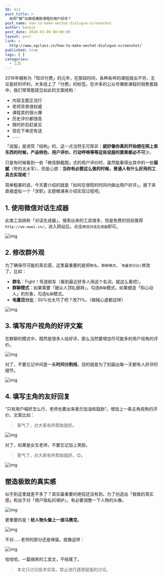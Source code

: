 ```yaml
---
ID: 413
post_title: >
  如何“做”出微信爆款课程的用户好评？
post_name: how-to-make-wechat-dialogue-screenshot
author: banpie
post_date: 2018-03-09 00:00:00
layout: post
link: >
  http://www.xgclass.cn/how-to-make-wechat-dialogue-screenshot/
published: true
tags: [ ]
categories:
  - 工具
---
```

2016年被称为「知识付费」的元年，在那段时间，各种各样的课程层出不穷，无论是好的坏的，大多挂上了「付费」的标签。在许多的公众号爆款课程的销售套路中，我们常常能窥见如此的文案结构：

*   内容主题正流行
*   老师背景很权威
*   课程卖的很火爆
*   历史评价都很高
*   限时折扣赶紧买
*   现在下单还有送
*   ……

「说服」是讲究「结构」的，这一点当然无可厚非：**就好像你真的开始想在网上卖东西的时候，产品特色、用户评价、行动呼唤等等这些说服的要素都必不可**少。

只是有时候看到一些「微信群截图」式的用户评价时，虽然能看得出其中的一些**猫腻**（夸的太水军），但是心想：**当你有必要这么做的时候，普通人有什么好用的工具去实现呢**？

简单粗暴的说，今天要介绍的就是「如何在很短的时间内做出用户好评」。接下来直接虚拟一个「求职」主题微课来介绍实现过程吧。

## 1\. 使用微信对话生成器

此类工具统称「对话生成器」，搜索出来的工具很多，但是免费的目前推荐`http://we.wwei.cn/`，进入网站后，点击`微信对话生成器`即可。

![img][1]

## 2\. 修改群外观

为了确保尽可能的真实感，这里最重要的是把`群名`、`群聊模式`、\``电量百分比\`修改了，比如：

*   **群名**：Fight！弯道超车（看到最近好多人用这个名词，就这么着吧）。
*   **群聊模式**：如果需要「被众人顶礼膜拜」，勾选`群聊`模式，如果塑造「知心动人」的形象，勾选`私聊`模式。
*   **电量百分比**：50%也太巧了吧？改71%。（做贼心虚都这样）

![img][2]

## 3\. 填写用户视角的好评文案

在群聊的模式中，既然是很多人给好评，那么当然要增加尽可能多的用户视角的评价。

![img][2]

对了，不要忘记中间差一条**时间分割线**，目的就是为了刻画出每一天都有人好评的细节。

![img][2]

## 4\. 填写主角的友好回复

“只有用户喊好怎么行，老师也要出来表示加油和鼓励”。增加上一条主角视角的评价，文案比如：

> 客气了，对大家有所帮助就好。

![img][2]

对了，如果是女生老师，不要忘记加上笑脸。

> 客气了，对大家有所帮助就好。😊。

![img][2]

## 塑造极致的真实感

似乎到这里就差不多了？其实最重要的绝招还没有到。为了创造出「极致的真实感」和出于对「用户隐私的保护」，有必要调整一下人物的头像。

![img][2]

更重要的是！**给人物头像上一层马赛克**。

![img][2]

不对……老师的部分还是保留。就像这样：

![img][3]

哈哈哈，一篇搞笑的工具文，不结尾了。

> 本文只讨论技术实现，禁止进行道德层面的讨论。

 [1]: https://mmbiz.qpic.cn/mmbiz_jpg/z3T1vlHdIX8P5B5eCZC2NgVuia1f2qfk2OibF9STJJKQe7sY94iblPYkYTSia9hLPhLkX2vic1YAPENENS97TcwrE5g/640?wx_fmt=jpeg&tp=webp&wxfrom=5&wx_lazy=1
 [2]: image/gif;base64,iVBORw0KGgoAAAANSUhEUgAAAAEAAAABCAYAAAAfFcSJAAAADUlEQVQImWNgYGBgAAAABQABh6FO1AAAAABJRU5ErkJggg==
 [3]: https://mmbiz.qpic.cn/mmbiz_jpg/z3T1vlHdIX8P5B5eCZC2NgVuia1f2qfk2Z8sm2UdHibic7e9snpemorU3gQN13abNpId4AunyTKmPIXn5vdeg2QaQ/640?wx_fmt=jpeg&tp=webp&wxfrom=5&wx_lazy=1